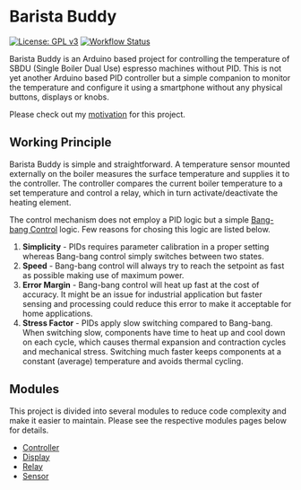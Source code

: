 # Barista Buddy

[![License: GPL v3](https://img.shields.io/badge/License-GPLv3-blue.svg)](https://www.gnu.org/licenses/gpl-3.0) [![Workflow Status](https://github.com/codeaide/barista-buddy/actions/workflows/default.yaml/badge.svg)](https://github.com/codeaide/barista-buddy/actions)

Barista Buddy is an Arduino based project for controlling the temperature of SBDU (Single Boiler Dual Use) espresso machines without PID. This is not yet another Arduino based PID controller but a simple companion to monitor the temperature and configure it using a smartphone without any physical buttons, displays or knobs.

Please check out my [motivation](doc/motivation.md) for this project.

## Working Principle

Barista Buddy is simple and straightforward. A temperature sensor mounted externally on the boiler measures the surface temperature and supplies it to the controller. The controller compares the current boiler temperature to a set temperature and control a relay, which in turn activate/deactivate the heating element.

The control mechanism does not employ a PID logic but a simple [Bang-bang Control](https://en.wikipedia.org/wiki/Bang%E2%80%93bang_control) logic. Few reasons for chosing this logic are listed below.

1. **Simplicity** - PIDs requires parameter calibration in a proper setting whereas Bang-bang control simply switches between two states.
1. **Speed** - Bang-bang control will always try to reach the setpoint as fast as possible making use of maximum power.
1. **Error Margin** - Bang-bang control will heat up fast at the cost of accuracy. It might be an issue for industrial application but faster sensing and processing could reduce this error to make it acceptable for home applications.
1. **Stress Factor** - PIDs apply slow switching compared to Bang-bang. When switching slow, components have time to heat up and cool down on each cycle, which causes thermal expansion and contraction cycles and mechanical stress. Switching much faster keeps components at a constant (average) temperature and avoids thermal cycling.

## Modules

This project is divided into several modules to reduce code complexity and make it easier to maintain. Please see the respective modules pages below for details.

- [Controller](src/controller/README.md)
- [Display](src/display/README.md)
- [Relay](src/relay/README.md)
- [Sensor](src/sensor/README.md)
